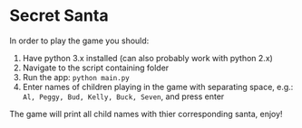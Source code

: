 # Secret Santa
In order to play the game you should:
1. Have python 3.x installed (can also probably work with python 2.x)
2. Navigate to the script containing folder
3. Run the app: `python main.py`
4. Enter names of children playing in the game with separating space, e.g.: `Al, Peggy, Bud, Kelly, Buck, Seven`, and press enter

The game will print all child names with thier corresponding santa, enjoy!

